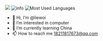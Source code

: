 ![](http://antzuhl.cn:4000/get/@liewoi)
![info](https://github-readme-stats.vercel.app/api?username=liewoi&show_icons=true&count_private=true&hide=prs&theme=default_repocard)
![Most Used Languages](https://github-readme-stats.vercel.app/api/top-langs/?username=liewoi&theme=default_repocard&layout=compact)
- 👋 Hi, I’m @liewoi
- 👀 I’m interested in computer
- 🌱 I’m currently learning China
- 📫 How to reach me 18211817673@qq.com

<!---
liewoi/liewoi is a ✨ special ✨ repository because its `README.md` (this file) appears on your GitHub profile.
You can click the Preview link to take a look at your changes.
--->
